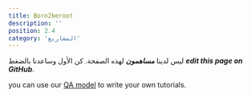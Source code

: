 ```yaml
---
title: Born2beroot
description: ''
position: 2.4
category: 'المشاريع'
---
```


ليس لدينا ***مساهمون*** لهذه الصفحة. كن الأول وساعدنا بالضغط
 ***edit this page on GitHub***.

you can use our [QA model](guidelines/QA-Model) to write your own tutorials.


